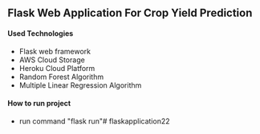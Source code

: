 Flask Web Application For Crop Yield Prediction
-------------
#### Used Technologies
- Flask web framework
- AWS Cloud Storage
- Heroku Cloud Platform 
- Random Forest Algorithm
- Multiple Linear Regression Algorithm

#### How to run project
- run command "flask run"# flaskapplication22
